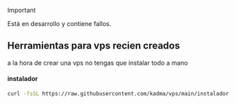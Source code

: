 > [!IMPORTANT]
> Está en desarrollo y contiene fallos.

## Herramientas para vps recien creados

a la hora de crear una vps no tengas que instalar todo a mano

#### instalador
```sh
curl -fsSL https://raw.githubusercontent.com/kadma/vps/main/instalador.sh | bash
```

